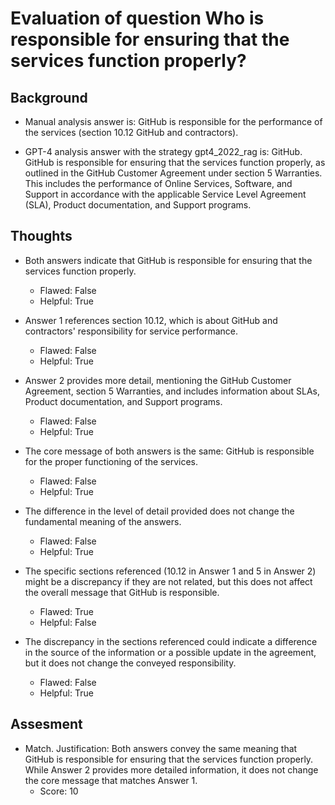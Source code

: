 # Evaluation of question Who is responsible for ensuring that the services function properly?
## Background
- Manual analysis answer is: GitHub is responsible for the performance of the services (section 10.12 GitHub and contractors).

- GPT-4 analysis answer with the strategy gpt4_2022_rag is: GitHub. GitHub is responsible for ensuring that the services function properly, as outlined in the GitHub Customer Agreement under section 5 Warranties. This includes the performance of Online Services, Software, and Support in accordance with the applicable Service Level Agreement (SLA), Product documentation, and Support programs.
## Thoughts
- Both answers indicate that GitHub is responsible for ensuring that the services function properly.
  - Flawed: False
  - Helpful: True

- Answer 1 references section 10.12, which is about GitHub and contractors' responsibility for service performance.
  - Flawed: False
  - Helpful: True

- Answer 2 provides more detail, mentioning the GitHub Customer Agreement, section 5 Warranties, and includes information about SLAs, Product documentation, and Support programs.
  - Flawed: False
  - Helpful: True

- The core message of both answers is the same: GitHub is responsible for the proper functioning of the services.
  - Flawed: False
  - Helpful: True

- The difference in the level of detail provided does not change the fundamental meaning of the answers.
  - Flawed: False
  - Helpful: True

- The specific sections referenced (10.12 in Answer 1 and 5 in Answer 2) might be a discrepancy if they are not related, but this does not affect the overall message that GitHub is responsible.
  - Flawed: True
  - Helpful: False

- The discrepancy in the sections referenced could indicate a difference in the source of the information or a possible update in the agreement, but it does not change the conveyed responsibility.
  - Flawed: False
  - Helpful: True

## Assesment
- Match. Justification: Both answers convey the same meaning that GitHub is responsible for ensuring that the services function properly. While Answer 2 provides more detailed information, it does not change the core message that matches Answer 1.
  - Score: 10

